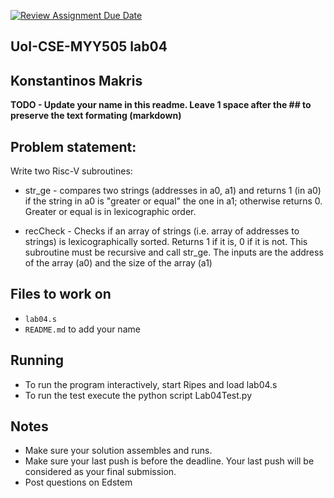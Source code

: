 [![Review Assignment Due Date](https://classroom.github.com/assets/deadline-readme-button-22041afd0340ce965d47ae6ef1cefeee28c7c493a6346c4f15d667ab976d596c.svg)](https://classroom.github.com/a/q3xPJDHR)

## UoI-CSE-MYY505 lab04

## Konstantinos Makris

**TODO - Update your name in this readme. Leave 1 space after the ## to preserve the text formating (markdown)**



## Problem statement:

Write two Risc-V subroutines:
 * str\_ge - compares two strings (addresses in a0, a1) and returns 1 (in a0) if the string in a0 is "greater or equal" the one in a1; otherwise returns 0. Greater or equal is in lexicographic order.

 * recCheck - Checks if an array of strings (i.e. array of addresses to strings) is lexicographically sorted. Returns 1 if it is, 0 if it is not. This subroutine must be recursive and call str\_ge. The inputs are the address of the array (a0) and the size of the array (a1)
 
## Files to work on
* `lab04.s` 
* `README.md` to add your name
      
## Running 
* To run the program interactively, start Ripes and load lab04.s
* To run the test execute the python script Lab04Test.py


## Notes
* Make sure your solution assembles and runs.
* Make sure your last push is before the deadline. Your last push will be considered as your final submission.
* Post questions on Edstem
